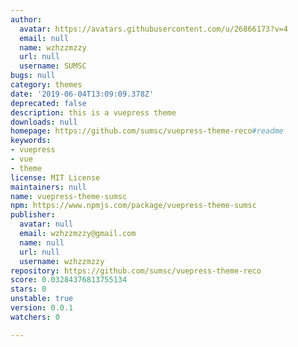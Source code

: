 ```yaml
---
author:
  avatar: https://avatars.githubusercontent.com/u/26866173?v=4
  email: null
  name: wzhzzmzzy
  url: null
  username: SUMSC
bugs: null
category: themes
date: '2019-06-04T13:09:09.378Z'
deprecated: false
description: this is a vuepress theme
downloads: null
homepage: https://github.com/sumsc/vuepress-theme-reco#readme
keywords:
- vuepress
- vue
- theme
license: MIT License
maintainers: null
name: vuepress-theme-sumsc
npm: https://www.npmjs.com/package/vuepress-theme-sumsc
publisher:
  avatar: null
  email: wzhzzmzzy@gmail.com
  name: null
  url: null
  username: wzhzzmzzy
repository: https://github.com/sumsc/vuepress-theme-reco
score: 0.03284376813755134
stars: 0
unstable: true
version: 0.0.1
watchers: 0

---
```


